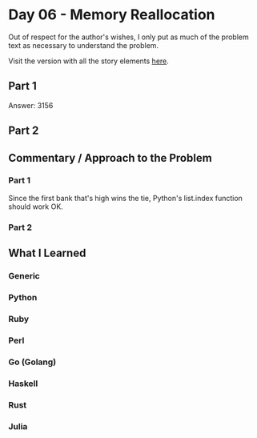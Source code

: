# Day 06 -  Memory Reallocation

Out of respect for the author's wishes, I only put as much of the problem text as necessary to understand the problem.

Visit the version with all the story elements [here](https://adventofcode.com/2017/day/6).

## Part 1
Answer: 3156

## Part 2

## Commentary / Approach to the Problem
### Part 1
Since the first bank that's high wins the tie, Python's list.index function should work OK.
### Part 2

## What I Learned

### Generic

### Python

### Ruby

### Perl

### Go (Golang)

### Haskell

### Rust

### Julia
    